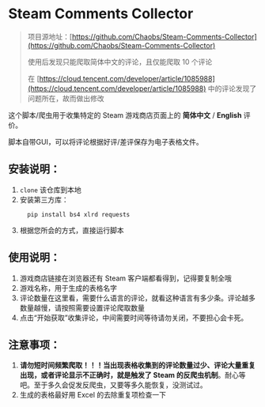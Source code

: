 # Steam Comments Collector

> 项目源地址：[https://github.com/Chaobs/Steam-Comments-Collector](https://github.com/Chaobs/Steam-Comments-Collector)
> 
> 使用后发现只能爬取简体中文的评论，且仅能爬取 10 个评论
> 
> 在 [https://cloud.tencent.com/developer/article/1085988](https://cloud.tencent.com/developer/article/1085988) 中的评论发现了问题所在，故而做出修改

这个脚本/爬虫用于收集特定的 Steam 游戏商店页面上的 **简体中文** / **English** 评价。  

脚本自带GUI，可以将评论根据好评/差评保存为电子表格文件。


## 安装说明：

1. `clone` 该仓库到本地
2. 安装第三方库：
    ```
      pip install bs4 xlrd​ requests 
    ```
3. 根据您所会的方式，直接运行脚本

## 使用说明：

1. 游戏商店链接在浏览器还有 Steam 客户端都看得到，记得要复制全哦
2. 游戏名称，用于生成的表格名字
3. 评论数量在这里看，需要什么语言的评论，就看这种语言有多少条。评论越多数量越慢，请按照需要设置评论爬取数量
4. 点击“开始获取”收集评论，中间需要时间等待请勿关闭，不要担心会卡死。


## 注意事项：

1. **请勿短时间频繁爬取！！！当出现表格收集到的评论数量过少、评论大量重复出现，或者评论显示不正确时，就是触发了 Steam 的反爬虫机制**。耐心等吧。至于多久会促发反爬虫，又要等多久能恢复，没测试过。
2. 生成的表格最好用 Excel 的去除重复项检查一下
